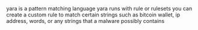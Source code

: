 yara is a pattern matching language
yara runs with rule or rulesets
you can create a custom rule to match certain strings such as
bitcoin wallet, ip address, words, or any strings that a malware possibly contains


